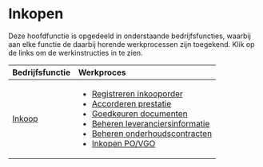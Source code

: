# Inkopen

Deze hoofdfunctie is opgedeeld in onderstaande bedrijfsfuncties, waarbij aan elke functie de daarbij horende werkprocessen zijn toegekend. Klik op de links om de werkinstructies in te zien.

Bedrijfsfunctie | Werkproces
:--- | :---
[Inkoop](inkoop/) | <ul><li>[Registreren inkooporder](inkoop/registreren-inkooporder/)</li><li>[Accorderen prestatie](inkoop/accorderen-prestatie/)</li><li>[Goedkeuren documenten](inkoop/goedkeuren-documenten/)</li><li>[Beheren leveranciersinformatie](inkoop/beheren-leveranciersinformatie/)</li><li>[Beheren onderhoudscontracten](inkoop/beheren-onderhoudscontracten/)</li><li>[Inkopen PO/VGO](inkopen-po-vgo/)</li></ul>

